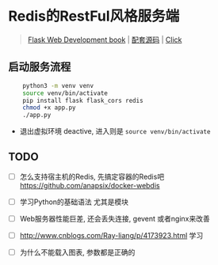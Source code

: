 # Redis的RestFul风格服务端

> [Flask Web Development book](https://www.flaskbook.com/) | [配套源码](https://github.com/miguelgrinberg/flasky-first-edition) | [Click](http://www.jb51.net/books/400693.html)

## 启动服务流程
```sh
    python3 -m venv venv
    source venv/bin/activate
    pip install flask flask_cors redis
    chmod +x app.py
    ./app.py
```

- 退出虚拟环境 deactive, 进入则是 `source venv/bin/activate`

## TODO 
- [ ] 怎么支持宿主机的Redis, 先搞定容器的Redis吧 https://github.com/anapsix/docker-webdis

- [ ] 学习Python的基础语法 尤其是模块

- [ ] Web服务器性能巨差, 还会丢失连接,  gevent 或者nginx来改善

- [ ] http://www.cnblogs.com/Ray-liang/p/4173923.html 学习
- [ ] 为什么不能载入图表, 参数都是正确的 